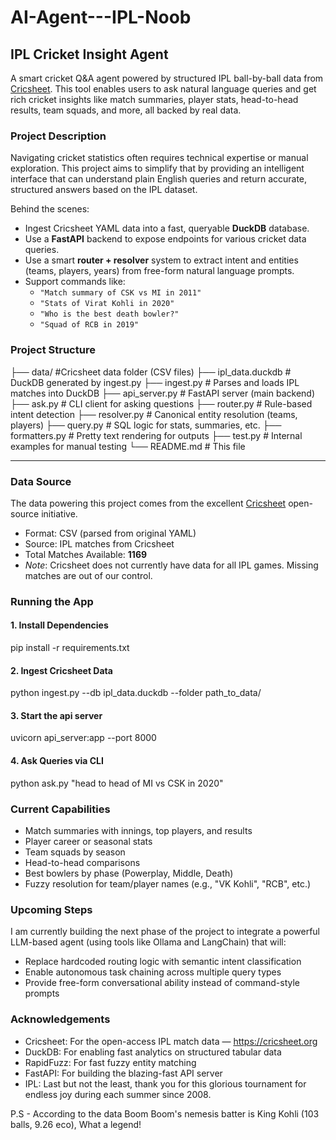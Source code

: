 # AI-Agent---IPL-Noob

## IPL Cricket Insight Agent

A smart cricket Q&A agent powered by structured IPL ball-by-ball data from [Cricsheet](https://cricsheet.org). This tool enables users to ask natural language queries and get rich cricket insights like match summaries, player stats, head-to-head results, team squads, and more, all backed by real data.

### Project Description

Navigating cricket statistics often requires technical expertise or manual exploration. This project aims to simplify that by providing an intelligent interface that can understand plain English queries and return accurate, structured answers based on the IPL dataset.

Behind the scenes:
- Ingest Cricsheet YAML data into a fast, queryable **DuckDB** database.
- Use a **FastAPI** backend to expose endpoints for various cricket data queries.
- Use a smart **router + resolver** system to extract intent and entities (teams, players, years) from free-form natural language prompts.
- Support commands like:
  - `"Match summary of CSK vs MI in 2011"`
  - `"Stats of Virat Kohli in 2020"`
  - `"Who is the best death bowler?"`
  - `"Squad of RCB in 2019"`

### Project Structure
├── data/           #Cricsheet data folder (CSV files)
├── ipl_data.duckdb # DuckDB generated by ingest.py
├── ingest.py       # Parses and loads IPL matches into DuckDB
├── api_server.py   # FastAPI server (main backend)
├── ask.py          # CLI client for asking questions
├── router.py       # Rule-based intent detection
├── resolver.py     # Canonical entity resolution (teams, players)
├── query.py        # SQL logic for stats, summaries, etc.
├── formatters.py   # Pretty text rendering for outputs
├── test.py         # Internal examples for manual testing
└── README.md       # This file


---

### Data Source

The data powering this project comes from the excellent [Cricsheet](https://cricsheet.org/) open-source initiative.

- Format: CSV (parsed from original YAML)
- Source: IPL matches from Cricsheet
- Total Matches Available: **1169**
- *Note*: Cricsheet does not currently have data for all IPL games. Missing matches are out of our control.

### Running the App

#### 1. Install Dependencies
pip install -r requirements.txt

#### 2. Ingest Cricsheet Data
python ingest.py --db ipl_data.duckdb --folder path_to_data/

#### 3. Start the api server 
uvicorn api_server:app --port 8000

#### 4. Ask Queries via CLI
python ask.py "head to head of MI vs CSK in 2020"

### Current Capabilities
- Match summaries with innings, top players, and results
- Player career or seasonal stats
- Team squads by season
- Head-to-head comparisons
- Best bowlers by phase (Powerplay, Middle, Death)
- Fuzzy resolution for team/player names (e.g., "VK Kohli", "RCB", etc.)

### Upcoming Steps
I am currently building the next phase of the project to integrate a powerful LLM-based agent (using tools like Ollama and LangChain) that will:
- Replace hardcoded routing logic with semantic intent classification
- Enable autonomous task chaining across multiple query types
- Provide free-form conversational ability instead of command-style prompts

### Acknowledgements
- Cricsheet: For the open-access IPL match data — https://cricsheet.org
- DuckDB: For enabling fast analytics on structured tabular data
- RapidFuzz: For fast fuzzy entity matching
- FastAPI: For building the blazing-fast API server
- IPL: Last but not the least, thank you for this glorious tournament for endless joy during each summer since 2008.

 P.S - According to the data Boom Boom's nemesis batter is King Kohli (103 balls, 9.26 eco), What a legend!





